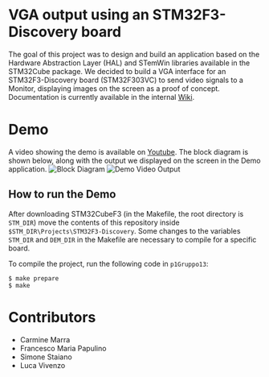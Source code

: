 # VGA output using an STM32F3-Discovery board
The goal of this project was to design and build an application based on the Hardware Abstraction Layer (HAL) and STemWin libraries available in the STM32Cube package. We decided to build a VGA interface for an STM32F3-Discovery board (STM32F303VC) to send video signals to a Monitor, displaying images on the screen as a proof of concept.
Documentation is currently available in the internal [Wiki](http://www.naplespu.com/es/index.php?title=Sviluppo_di_un%27applicazione_basata_su_middleware_STM32Cube:_graphics,_display_(VGA/HDMI)).

# Demo
A video showing the demo is available on [Youtube](https://www.youtube.com/watch?v=aGSfR4g1vQc).
The block diagram is shown below, along with the output we displayed on the screen in the Demo application.
![Block Diagram](https://i.imgur.com/hPxTZJF.jpeg)
![Demo Video Output](https://i.imgur.com/semI2Es.png)

## How to run the Demo
After downloading STM32CubeF3 (in the Makefile, the root directory is `STM_DIR`) move the contents of this repository inside `$STM_DIR\Projects\STM32F3-Discovery`. Some changes to the variables `STM_DIR` and `DEM_DIR` in the Makefile are necessary to compile for a specific board.

To compile the project, run the following code in `p1Gruppo13`:
```
$ make prepare
$ make
```
# Contributors
- Carmine Marra 
- Francesco Maria Papulino
- Simone Staiano 
- Luca Vivenzo
